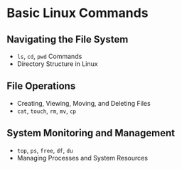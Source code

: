 # Basic Linux Commands

## Navigating the File System
- `ls`, `cd`, `pwd` Commands
- Directory Structure in Linux

## File Operations
- Creating, Viewing, Moving, and Deleting Files
- `cat`, `touch`, `rm`, `mv`, `cp`

## System Monitoring and Management
- `top`, `ps`, `free`, `df`, `du`
- Managing Processes and System Resources
